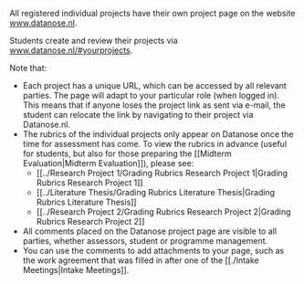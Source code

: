 All registered individual projects have their own project page on the website www.datanose.nl. 

Students create and review their projects via www.datanose.nl/#yourprojects. 

Note that:

- Each project has a unique URL, which can be accessed by all relevant parties. The page will adapt to your particular role (when logged in). This means that if anyone loses the project link as sent via e-mail, the student can relocate the link by navigating to their project via Datanose.nl.
- The rubrics of the individual projects only appear on Datanose once the time for assessment has come. To view the rubrics in advance (useful for students, but also for those preparing the [[Midterm Evaluation|Midterm Evaluation]]), please see:
	- [[../Research Project 1/Grading Rubrics Research Project 1|Grading Rubrics Research Project 1]]
	- [[../Literature Thesis/Grading Rubrics Literature Thesis|Grading Rubrics Literature Thesis]]
	- [[../Research Project 2/Grading Rubrics Research Project 2|Grading Rubrics Research Project 2]]
- All comments placed on the Datanose project page are visible to all parties, whether assessors, student or programme management.
- You can use the comments to add attachments to your page, such as the work agreement that was filled in after one of the [[./Intake Meetings|Intake Meetings]].